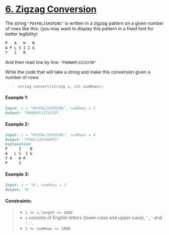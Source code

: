 # [**6. Zigzag Conversion**](https://leetcode.com/problems/zigzag-conversion/description/)

The string `"PAYPALISHIRING"` is written in a zigzag pattern on a given number of rows like this: (you may want to display this pattern in a fixed font for better legibility)

```md
P   A   H   N
A P L S I I G
Y   I   R
```
And then read line by line: `"PAHNAPLSIIGYIR"`

Write the code that will take a string and make this conversion given a number of rows:
> `string convert(string s, int numRows);`

#### **Example 1:**
```md
Input: s = "PAYPALISHIRING", numRows = 3
Output: "PAHNAPLSIIGYIR"
```

#### **Example 2:**
```md
Input: s = "PAYPALISHIRING", numRows = 4
Output: "PINALSIGYAHRPI"
Explanation:
P     I    N
A   L S  I G
Y A   H R
P     I
```

#### **Example 3:**
```md
Input: s = "A", numRows = 1
Output: "A"
```

#### **Constraints:**
> - `1 <= s.length <= 1000`
> - `s` consists of English letters (lower-case and upper-case), `','` and `'.'`.
> - `1 <= numRows <= 1000`